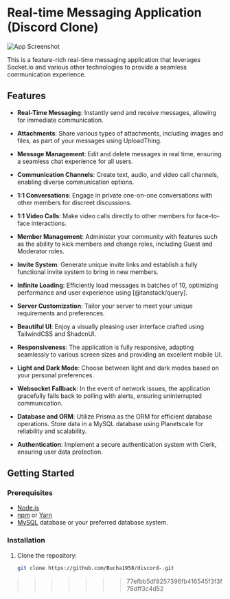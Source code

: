 # Real-time Messaging Application (Discord Clone)

![App Screenshot](discord)

This is a feature-rich real-time messaging application that leverages Socket.io and various other technologies to provide a seamless communication experience.

## Features

- **Real-Time Messaging**: Instantly send and receive messages, allowing for immediate communication.

- **Attachments**: Share various types of attachments, including images and files, as part of your messages using UploadThing.

- **Message Management**: Edit and delete messages in real time, ensuring a seamless chat experience for all users.

- **Communication Channels**: Create text, audio, and video call channels, enabling diverse communication options.

- **1:1 Conversations**: Engage in private one-on-one conversations with other members for discreet discussions.

- **1:1 Video Calls**: Make video calls directly to other members for face-to-face interactions.

- **Member Management**: Administer your community with features such as the ability to kick members and change roles, including Guest and Moderator roles.

- **Invite System**: Generate unique invite links and establish a fully functional invite system to bring in new members.

- **Infinite Loading**: Efficiently load messages in batches of 10, optimizing performance and user experience using [@tanstack/query].

- **Server Customization**: Tailor your server to meet your unique requirements and preferences.

- **Beautiful UI**: Enjoy a visually pleasing user interface crafted using TailwindCSS and ShadcnUI.

- **Responsiveness**: The application is fully responsive, adapting seamlessly to various screen sizes and providing an excellent mobile UI.

- **Light and Dark Mode**: Choose between light and dark modes based on your personal preferences.

- **Websocket Fallback**: In the event of network issues, the application gracefully falls back to polling with alerts, ensuring uninterrupted communication.

- **Database and ORM**: Utilize Prisma as the ORM for efficient database operations. Store data in a MySQL database using Planetscale for reliability and scalability.

- **Authentication**: Implement a secure authentication system with Clerk, ensuring user data protection.

## Getting Started

### Prerequisites

- [Node.js](https://nodejs.org/)
- [npm](https://www.npmjs.com/) or [Yarn](https://yarnpkg.com/)
- [MySQL](https://www.mysql.com/) database or your preferred database system.

### Installation

1. Clone the repository:

   ```bash
   git clone https://github.com/Bucha1958/discord-.git

>>>>>>> 77efbb5df8257396fb416545f3f3f76dff3c4d52
